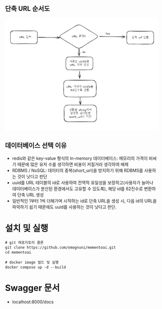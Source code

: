 ## 단축 URL 순서도
![순서도](image.png)


## 데이터베이스 선택 이유
- redis와 같은 key-value 형식의 In-memory 데이터베이스: 메모리의 가격이 비싸기 때문에 많은 유저 수를 생각하면 비용이 커질거라 생각하여 배제
- RDBMS / NoSQL: 데이터의 중복(short_url)을 방지하기 위해 RDBMS를 사용하는 것이 낫다고 판단
- uuid를 URL 테이블의 id로 사용하여 전역적 유일성을 보장하고(사용자가 늘어나 데이터베이스가 분산된 환경에서도 고유할 수 있도록), 해당 id를 62진수로 변환하여 단축 URL 생성
- 일반적인 1부터 1씩 더해가며 시작하는 id로 단축 URL을 생성 시, 다음 id의 URL을 파악하기 쉽기 때문에도 uuid를 사용하는 것이 낫다고 판단.

# 설치 및 실행
```
# git 레포지토리 클론
git clone https://github.com/omognuni/mementoai.git
cd mementoai

# docker image 빌드 및 실행
docker compose up -d --build
```

# Swagger 문서
- localhost:8000/docs
